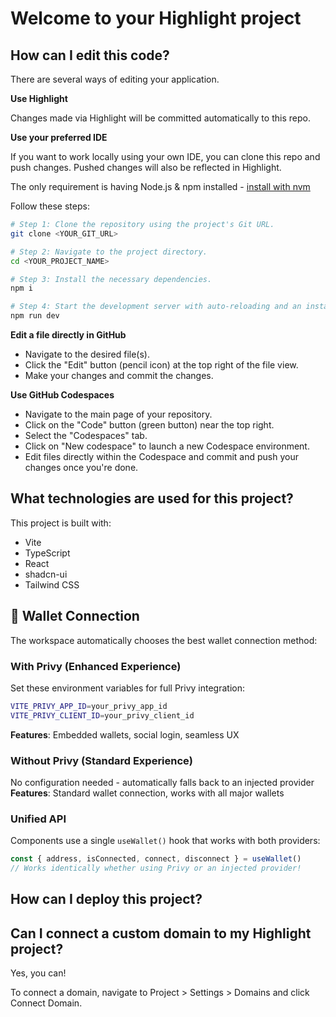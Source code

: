 # Welcome to your Highlight project

## How can I edit this code?

There are several ways of editing your application.

**Use Highlight**

Changes made via Highlight will be committed automatically to this repo.

**Use your preferred IDE**

If you want to work locally using your own IDE, you can clone this repo and push changes. Pushed changes will also be reflected in Highlight.

The only requirement is having Node.js & npm installed - [install with nvm](https://github.com/nvm-sh/nvm#installing-and-updating)

Follow these steps:

```sh
# Step 1: Clone the repository using the project's Git URL.
git clone <YOUR_GIT_URL>

# Step 2: Navigate to the project directory.
cd <YOUR_PROJECT_NAME>

# Step 3: Install the necessary dependencies.
npm i

# Step 4: Start the development server with auto-reloading and an instant preview.
npm run dev
```

**Edit a file directly in GitHub**

- Navigate to the desired file(s).
- Click the "Edit" button (pencil icon) at the top right of the file view.
- Make your changes and commit the changes.

**Use GitHub Codespaces**

- Navigate to the main page of your repository.
- Click on the "Code" button (green button) near the top right.
- Select the "Codespaces" tab.
- Click on "New codespace" to launch a new Codespace environment.
- Edit files directly within the Codespace and commit and push your changes once you're done.

## What technologies are used for this project?

This project is built with:

- Vite
- TypeScript
- React
- shadcn-ui
- Tailwind CSS

## 🔗 Wallet Connection

The workspace automatically chooses the best wallet connection method:

### With Privy (Enhanced Experience)
Set these environment variables for full Privy integration:
```bash
VITE_PRIVY_APP_ID=your_privy_app_id
VITE_PRIVY_CLIENT_ID=your_privy_client_id
```
**Features**: Embedded wallets, social login, seamless UX

### Without Privy (Standard Experience)  
No configuration needed - automatically falls back to an injected provider
**Features**: Standard wallet connection, works with all major wallets

### Unified API
Components use a single `useWallet()` hook that works with both providers:

```typescript
const { address, isConnected, connect, disconnect } = useWallet()
// Works identically whether using Privy or an injected provider!
```

## How can I deploy this project?

## Can I connect a custom domain to my Highlight project?

Yes, you can!

To connect a domain, navigate to Project > Settings > Domains and click Connect Domain.

